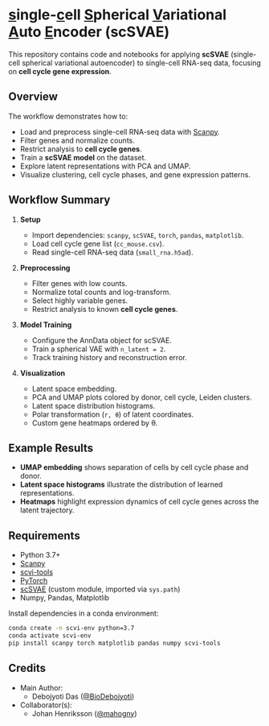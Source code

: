# <ins>s</ins>ingle-<ins>c</ins>ell <ins>S</ins>pherical <ins>V</ins>ariational <ins>A</ins>uto <ins>E</ins>ncoder (scSVAE)

This repository contains code and notebooks for applying **scSVAE** (single-cell spherical variational autoencoder) to single-cell RNA-seq data, focusing on **cell cycle gene expression**.

## Overview

The workflow demonstrates how to:

- Load and preprocess single-cell RNA-seq data with [Scanpy](https://scanpy.readthedocs.io/).
- Filter genes and normalize counts.
- Restrict analysis to **cell cycle genes**.
- Train a **scSVAE model** on the dataset.
- Explore latent representations with PCA and UMAP.
- Visualize clustering, cell cycle phases, and gene expression patterns.

## Workflow Summary

1. **Setup**
   - Import dependencies: `scanpy`, `scSVAE`, `torch`, `pandas`, `matplotlib`.
   - Load cell cycle gene list (`cc_mouse.csv`).
   - Read single-cell RNA-seq data (`small_rna.h5ad`).

2. **Preprocessing**
   - Filter genes with low counts.
   - Normalize total counts and log-transform.
   - Select highly variable genes.
   - Restrict analysis to known **cell cycle genes**.

3. **Model Training**
   - Configure the AnnData object for scSVAE.
   - Train a spherical VAE with `n_latent = 2`.
   - Track training history and reconstruction error.

4. **Visualization**
   - Latent space embedding.
   - PCA and UMAP plots colored by donor, cell cycle, Leiden clusters.
   - Latent space distribution histograms.
   - Polar transformation (`r, θ`) of latent coordinates.
   - Custom gene heatmaps ordered by θ.

## Example Results

- **UMAP embedding** shows separation of cells by cell cycle phase and donor.
- **Latent space histograms** illustrate the distribution of learned representations.
- **Heatmaps** highlight expression dynamics of cell cycle genes across the latent trajectory.

## Requirements

- Python 3.7+
- [Scanpy](https://scanpy.readthedocs.io/)
- [scvi-tools](https://scvi-tools.org/)
- [PyTorch](https://pytorch.org/)
- [scSVAE](https://github.com/) (custom module, imported via `sys.path`)
- Numpy, Pandas, Matplotlib

Install dependencies in a conda environment:

```bash
conda create -n scvi-env python=3.7
conda activate scvi-env
pip install scanpy torch matplotlib pandas numpy scvi-tools
```


## Credits
- Main Author: 
    - Debojyoti Das ([@BioDebojyoti](https://github.com/BioDebojyoti))   
- Collaborator(s):
    - Johan Henriksson ([@mahogny](https://github.com/mahogny))